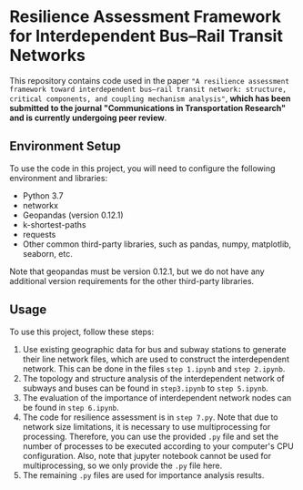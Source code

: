 # Resilience Assessment Framework for Interdependent Bus–Rail Transit Networks

This repository contains code used in the paper `"A resilience assessment framework toward interdependent bus–rail transit network: structure, critical components, and coupling mechanism analysis"`, **which has been submitted to the journal "Communications in Transportation Research" and is currently undergoing peer review**.

## Environment Setup

To use the code in this project, you will need to configure the following environment and libraries:

- Python 3.7
- networkx
- Geopandas (version 0.12.1)
- k-shortest-paths
- requests
- Other common third-party libraries, such as pandas, numpy, matplotlib, seaborn, etc.

Note that geopandas must be version 0.12.1, but we do not have any additional version requirements for the other third-party libraries.

## Usage

To use this project, follow these steps:

1. Use existing geographic data for bus and subway stations to generate their line network files, which are used to construct the interdependent network. This can be done in the files `step 1.ipynb` and `step 2.ipynb`.
2. The topology and structure analysis of the interdependent network of subways and buses can be found in `step3.ipynb` to `step 5.ipynb`.
3. The evaluation of the importance of interdependent network nodes can be found in `step 6.ipynb`.
4. The code for resilience assessment is in `step 7.py`. Note that due to network size limitations, it is necessary to use multiprocessing for processing. Therefore, you can use the provided `.py` file and set the number of processes to be executed according to your computer's CPU configuration. Also, note that jupyter notebook cannot be used for multiprocessing, so we only provide the `.py` file here.
5. The remaining `.py` files are used for importance analysis results.

